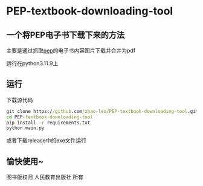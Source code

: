 # PEP-textbook-downloading-tool

## 一个将PEP电子书下载下来的方法

主要是通过抓取[pep](https://jc.pep.com.cn/)的电子书内容图片下载并合并为pdf

运行在python3.11.9上

## 运行
下载源代码
```cmd
git clone https://github.com/zhao-leo/PEP-textbook-downloading-tool.git
cd PEP-textbook-downloading-tool
pip install -r requirements.txt
python main.py
```
或者下载release中的exe文件运行

## 愉快使用~

图书版权归 人民教育出版社 所有

